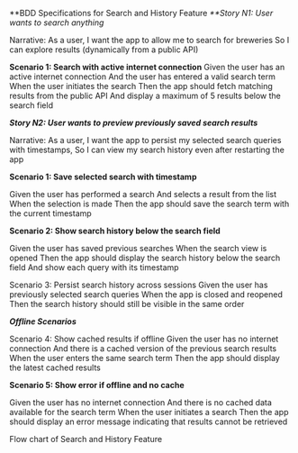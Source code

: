**BDD Specifications for Search and History Feature
_**Story N1: User wants to search anything_

Narrative:
As a user,
I want the app to allow me to search for breweries
So I can explore results (dynamically from a public API)

**Scenario 1: Search with active internet connection**
Given the user has an active internet connection
And the user has entered a valid search term
When the user initiates the search
Then the app should fetch matching results from the public API
And display a maximum of 5 results below the search field


_**Story N2: User wants to preview previously saved search results**_

Narrative:
As a user,
I want the app to persist my selected search queries with timestamps,
So I can view my search history even after restarting the app

**Scenario 1: Save selected search with timestamp**

Given the user has performed a search
And selects a result from the list
When the selection is made
Then the app should save the search term with the current timestamp

**Scenario 2: Show search history below the search field**

Given the user has saved previous searches
When the search view is opened
Then the app should display the search history below the search field
And show each query with its timestamp

Scenario 3: Persist search history across sessions
Given the user has previously selected search queries
When the app is closed and reopened
Then the search history should still be visible in the same order


_**Offline Scenarios**_

Scenario 4: Show cached results if offline
Given the user has no internet connection
And there is a cached version of the previous search results
When the user enters the same search term
Then the app should display the latest cached results

**Scenario 5: Show error if offline and no cache**

Given the user has no internet connection
And there is no cached data available for the search term
When the user initiates a search
Then the app should display an error message indicating that results cannot be retrieved


Flow chart of Search and History Feature



















